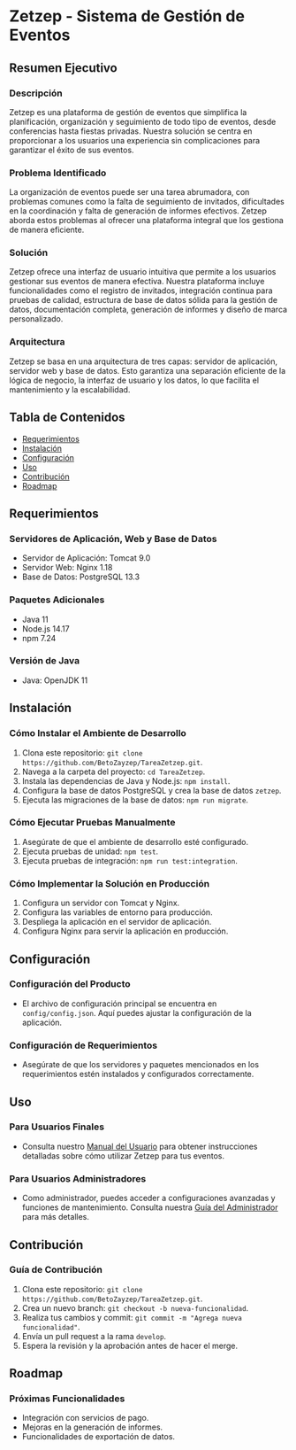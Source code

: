 # Zetzep - Sistema de Gestión de Eventos

## Resumen Ejecutivo

### Descripción
Zetzep es una plataforma de gestión de eventos que simplifica la planificación, organización y seguimiento de todo tipo de eventos, desde conferencias hasta fiestas privadas. Nuestra solución se centra en proporcionar a los usuarios una experiencia sin complicaciones para garantizar el éxito de sus eventos.

### Problema Identificado
La organización de eventos puede ser una tarea abrumadora, con problemas comunes como la falta de seguimiento de invitados, dificultades en la coordinación y falta de generación de informes efectivos. Zetzep aborda estos problemas al ofrecer una plataforma integral que los gestiona de manera eficiente.

### Solución
Zetzep ofrece una interfaz de usuario intuitiva que permite a los usuarios gestionar sus eventos de manera efectiva. Nuestra plataforma incluye funcionalidades como el registro de invitados, integración continua para pruebas de calidad, estructura de base de datos sólida para la gestión de datos, documentación completa, generación de informes y diseño de marca personalizado.

### Arquitectura
Zetzep se basa en una arquitectura de tres capas: servidor de aplicación, servidor web y base de datos. Esto garantiza una separación eficiente de la lógica de negocio, la interfaz de usuario y los datos, lo que facilita el mantenimiento y la escalabilidad.

## Tabla de Contenidos

- [Requerimientos](#requerimientos)
- [Instalación](#instalación)
- [Configuración](#configuración)
- [Uso](#uso)
- [Contribución](#contribución)
- [Roadmap](#roadmap)

## Requerimientos

### Servidores de Aplicación, Web y Base de Datos
- Servidor de Aplicación: Tomcat 9.0
- Servidor Web: Nginx 1.18
- Base de Datos: PostgreSQL 13.3

### Paquetes Adicionales
- Java 11
- Node.js 14.17
- npm 7.24

### Versión de Java
- Java: OpenJDK 11

## Instalación

### Cómo Instalar el Ambiente de Desarrollo
1. Clona este repositorio: `git clone https://github.com/BetoZayzep/TareaZetzep.git`.
2. Navega a la carpeta del proyecto: `cd TareaZetzep`.
3. Instala las dependencias de Java y Node.js: `npm install`.
4. Configura la base de datos PostgreSQL y crea la base de datos `zetzep`.
5. Ejecuta las migraciones de la base de datos: `npm run migrate`.

### Cómo Ejecutar Pruebas Manualmente
1. Asegúrate de que el ambiente de desarrollo esté configurado.
2. Ejecuta pruebas de unidad: `npm test`.
3. Ejecuta pruebas de integración: `npm run test:integration`.

### Cómo Implementar la Solución en Producción
1. Configura un servidor con Tomcat y Nginx.
2. Configura las variables de entorno para producción.
3. Despliega la aplicación en el servidor de aplicación.
4. Configura Nginx para servir la aplicación en producción.

## Configuración

### Configuración del Producto
- El archivo de configuración principal se encuentra en `config/config.json`. Aquí puedes ajustar la configuración de la aplicación.

### Configuración de Requerimientos
- Asegúrate de que los servidores y paquetes mencionados en los requerimientos estén instalados y configurados correctamente.

## Uso

### Para Usuarios Finales
- Consulta nuestro [Manual del Usuario](#link-al-manual-de-usuario) para obtener instrucciones detalladas sobre cómo utilizar Zetzep para tus eventos.

### Para Usuarios Administradores
- Como administrador, puedes acceder a configuraciones avanzadas y funciones de mantenimiento. Consulta nuestra [Guía del Administrador](#link-a-la-guía-del-administrador) para más detalles.

## Contribución

### Guía de Contribución
1. Clona este repositorio: `git clone https://github.com/BetoZayzep/TareaZetzep.git`.
2. Crea un nuevo branch: `git checkout -b nueva-funcionalidad`.
3. Realiza tus cambios y commit: `git commit -m "Agrega nueva funcionalidad"`.
4. Envía un pull request a la rama `develop`.
5. Espera la revisión y la aprobación antes de hacer el merge.

## Roadmap

### Próximas Funcionalidades
- Integración con servicios de pago.
- Mejoras en la generación de informes.
- Funcionalidades de exportación de datos.
